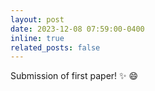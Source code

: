 ```yaml
---
layout: post
date: 2023-12-08 07:59:00-0400
inline: true
related_posts: false
---
```


Submission of first paper! :sparkles: :smile:

